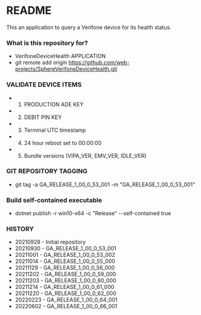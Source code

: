 # README #

This an application to query a Verifone device for its health status.

### What is this repository for? ###

* VerifoneDeviceHealth APPLICATION
* git remote add origin https://github.com/web-projects/SphereVerifoneDeviceHealth.git

### VALIDATE DEVICE ITEMS ###

* 1. PRODUCTION ADE KEY
* 2. DEBIT PIN KEY
* 3. Terminal UTC timestamp
* 4. 24 hour reboot set to 00:00:00
* 5. Bundle versions (VIPA_VER, EMV_VER, IDLE_VER)

### GIT REPOSITORY TAGGING ###

* git tag -a GA_RELEASE_1_00_0_53_001 -m "GA_RELEASE_1_00_0_53_001"

### Build self-contained executable ###
* dotnet publish -r win10-x64 -c "Release" --self-contained true

### HISTORY ###

* 20210928 - Initial repository
* 20210930 - GA_RELEASE_1_00_0_53_001
* 20211001 - GA_RELEASE_1_00_0_53_002
* 20211014 - GA_RELEASE_1_00_0_55_000
* 20211129 - GA_RELEASE_1_00_0_56_000
* 20211202 - GA_RELEASE_1_00_0_59_000
* 20211203 - GA_RELEASE_1_00_0_60_000
* 20211214 - GA_RELEASE_1_00_0_61_000
* 20211220 - GA_RELEASE_1_00_0_62_000
* 20220223 - GA_RELEASE_1_00_0_64_001
* 20220602 - GA_RELEASE_1_00_0_66_001